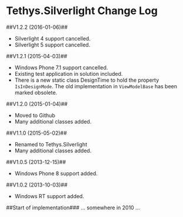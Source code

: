 Tethys.Silverlight Change Log
=============================

##V1.2.2	(2016-01-06)##
* Silverlight 4 support cancelled.
* Silverlight 5 support cancelled.

##V1.2.1	(2015-04-03)##
* Windows Phone 7.1 support cancelled.
* Existing test application in solution included.
* There is a new static class DesignTime to hold
  the property `IsInDesignMode`. The old implementation
  in `ViewModelBase` has been marked obsolete.

##V1.2.0	(2015-01-04)##
* Moved to Github
* Many additional classes added.

##V1.1.0	(2015-05-02)##
* Renamed to Tethys.Silverlight
* Many additional classes added.

##V1.0.5	(2013-12-15)##
* Windows Phone 8 support added.

##V1.0.2	(2013-10-03)##
* Windows RT support added.

##Start of implementation###
... somewhere in 2010 ...
